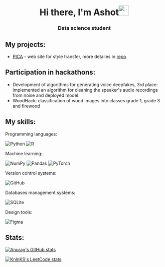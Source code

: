 <h1 align="center">Hi there, I'm Ashot<img src="https://github.com/blackcater/blackcater/raw/main/images/Hi.gif" height="32"/></h1>
<h3 align="center">Data science student</h3>

## My projects:
- [PICA](https://share.streamlit.io/melikbekyanashot/pica/main/main_app.py) - web site for style transfer, more detailes in [repo](https://github.com/MelikbekyanAshot/PICA)

## Participation in hackathons:
- Development of algorithms for generating voice deepfakes, 3rd place: implemented an algorithm for cleaning the speaker's audio recordings from noise and deployed model. 
- WoodHack: classification of wood images into classes grade 1, grade 3 and firewood

## My skills:
Programming languages:

![Python](https://img.shields.io/badge/python-3670A0?style=for-the-badge&logo=python&logoColor=ffdd54)
![R](https://img.shields.io/badge/r-%23276DC3.svg?style=for-the-badge&logo=r&logoColor=white)

Machine learning:

![NumPy](https://img.shields.io/badge/numpy-%23013243.svg?style=for-the-badge&logo=numpy&logoColor=white)
![Pandas](https://img.shields.io/badge/pandas-%23150458.svg?style=for-the-badge&logo=pandas&logoColor=white)
![PyTorch](https://img.shields.io/badge/PyTorch-%23EE4C2C.svg?style=for-the-badge&logo=PyTorch&logoColor=white)

Version control systems:

![GitHub](https://img.shields.io/badge/github-%23121011.svg?style=for-the-badge&logo=github&logoColor=white)

Databases management systems:

![SQLite](https://img.shields.io/badge/sqlite-%2307405e.svg?style=for-the-badge&logo=sqlite&logoColor=white)

Design tools:

![Figma](https://img.shields.io/badge/figma-%23F24E1E.svg?style=for-the-badge&logo=figma&logoColor=white)

## Stats:
[![Anurag's GitHub stats](https://github-readme-stats.vercel.app/api?username=MelikbekyanAshot)](https://github.com/anuraghazra/github-readme-stats)

[![KnlnKS's LeetCode stats](https://leetcode-stats-six.vercel.app/api?username=MelikbekyanAshot)](https://github.com/KnlnKS/leetcode-stats)
